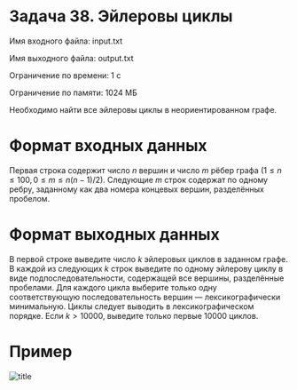 # Задача 38. Эйлеровы циклы

Имя входного файла: input.txt

Имя выходного файла: output.txt

Ограничение по времени: 1 с

Ограничение по памяти: 1024 МБ

Необходимо найти все эйлеровы циклы в неориентированном графе.

# Формат входных данных
Первая строка содержит число $n$ вершин и число $m$ рёбер графа $(1 ≤ n ≤ 100, 0 ≤ m ≤ n(n − 1) / 2)$. Следующие $m$ строк содержат по одному ребру, заданному как два номера концевых вершин, разделённых пробелом.
# Формат выходных данных
В первой строке выведите число $k$ эйлеровых циклов в заданном графе. В каждой из следующих $k$ строк выведите по одному эйлерову циклу в виде подпоследовательности, содержащей все вершины, разделённые пробелами. Для каждого цикла выберите только одну соответствующую последовательность вершин — лексикографически минимальную. Циклы следует выводить в лексикографическом порядке. Если $k > 10 000$, выведите только первые $10 000$ циклов.
# Пример

![title](https://drive.google.com/uc?export=view&id=1c_im6xIz5lkGEQptGE1UhbyIqfeoqRrT)
